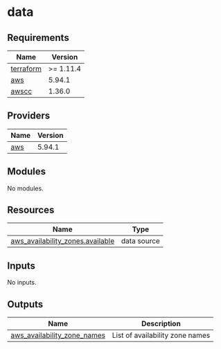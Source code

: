 # data

<!-- BEGIN_TF_DOCS -->
## Requirements

| Name | Version |
|------|---------|
| <a name="requirement_terraform"></a> [terraform](#requirement\_terraform) | >= 1.11.4 |
| <a name="requirement_aws"></a> [aws](#requirement\_aws) | 5.94.1 |
| <a name="requirement_awscc"></a> [awscc](#requirement\_awscc) | 1.36.0 |

## Providers

| Name | Version |
|------|---------|
| <a name="provider_aws"></a> [aws](#provider\_aws) | 5.94.1 |

## Modules

No modules.

## Resources

| Name | Type |
|------|------|
| [aws_availability_zones.available](https://registry.terraform.io/providers/hashicorp/aws/5.94.1/docs/data-sources/availability_zones) | data source |

## Inputs

No inputs.

## Outputs

| Name | Description |
|------|-------------|
| <a name="output_aws_availability_zone_names"></a> [aws\_availability\_zone\_names](#output\_aws\_availability\_zone\_names) | List of availability zone names |
<!-- END_TF_DOCS -->
